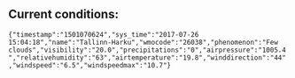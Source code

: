 ## Current conditions: 
 ``` {"timestamp":"1501070624","sys_time":"2017-07-26 15:04:18","name":"Tallinn-Harku","wmocode":"26038","phenomenon":"Few clouds","visibility":"20.0","precipitations":"0","airpressure":"1005.4","relativehumidity":"63","airtemperature":"19.8","winddirection":"44","windspeed":"6.5","windspeedmax":"10.7"} ```
